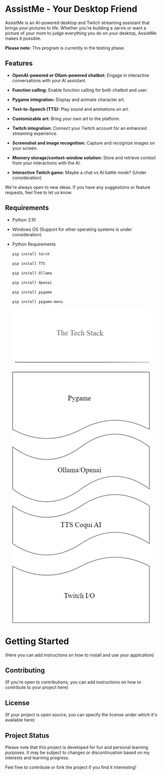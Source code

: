 # AssistMe - Your Desktop Friend

AssistMe is an AI-powered desktop and Twitch streaming assistant that brings your pictures to life. Whether you're building a Jarvis or want a picture of your mom to judge everything you do on your desktop, AssistMe makes it possible.

**Please note:** This program is currently in the testing phase.

## Features

- **OpenAI-powered or Ollam-powered chatbot:** Engage in interactive conversations with your AI assistant. 

- **Function calling:** Enable function calling for both chatbot and user.

- **Pygame integration:** Display and animate character art.

- **Text-to-Speech (TTS):** Play sound and animations on art.

- **Customizable art:** Bring your own art to the platform.

- **Twitch integration:** Connect your Twitch account for an enhanced streaming experience.

- **Screenshot and image recognition:** Capture and recognize images on your screen.

- **Memory storage/context-window solution:** Store and retrieve context from your interactions with the AI.

- **Interactive Twitch game:** Maybe a chat vs AI battle mode? (Under consideration)

We're always open to new ideas. If you have any suggestions or feature requests, feel free to let us know.

## Requirements

- Python 3.10
- Windows OS (Support for other operating systems is under consideration)
- Python Requirements
 
    `pip install torch`
 
    `pip install TTS`
 
    `pip install Ollama`
 
    `pip install Openai`

    `pip install pygame`

    `pip install pygame-menu`

    ![tech stack](./Data/The_Tech_Stack.png)


# Getting Started

(Here you can add instructions on how to install and use your application)

## Contributing

(If you're open to contributions, you can add instructions on how to contribute to your project here)

## License

(If your project is open source, you can specify the license under which it's available here)

## Project Status

Please note that this project is developed for fun and personal learning purposes. It may be subject to changes or discontinuation based on my interests and learning progress.

Feel free to contribute or fork the project if you find it interesting!